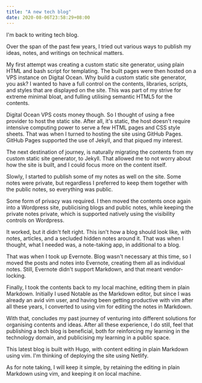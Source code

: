 ```yaml
---
title: "A new tech blog"
date: 2020-08-06T23:58:29+08:00
---
```

I'm back to writing tech blog.

Over the span of the past few years, I tried out various ways to publish my ideas, notes, and writings on technical matters.

My first attempt was creating a custom static site generator, using plain HTML and bash script for templating. The built pages were then hosted on a VPS instance on Digital Ocean. Why build a custom static site generator, you ask? I wanted to have a full control on the contents, libraries, scripts, and styles that are displayed on the site. This was part of my strive for extreme minimal bloat, and fulling utilising semantic HTML5 for the contents.

Digital Ocean VPS costs money though. So I thought of using a free provider to host the static site. After all, it's static, the host doesn't require intensive computing power to serve a few HTML pages and CSS style sheets. That was when I turned to hosting the site using GitHub Pages. GitHub Pages supported the use of Jekyll, and that piqued my interest.

The next destination of journey, is naturally migrating the contents from my custom static site generator, to Jekyll. That allowed me to not worry about how the site is built, and I could focus more on the content itself.

Slowly, I started to publish some of my notes as well on the site. Some notes were private, but regardless I preferred to keep them together with the public notes, so everything was public.

Some form of privacy was required. I then moved the contents once again into a Wordpress site, publicising blogs and public notes, while keeping the private notes private, which is supported natively using the visibility controls on Wordpress.

It worked, but it didn't felt right. This isn't how a blog should look like, with notes, articles, and a secluded hidden notes around it. That was when I thought, what I needed was, a note-taking app, in additional to a blog.

That was when I took up Evernote. Blog wasn't necessary at this time, so I moved the posts and notes into Evernote, creating them all as individual notes. Still, Evernote didn't support Markdown, and that meant vendor-locking.

Finally, I took the contents back to my local machine, editing them in plain Markdown. Initially I used Notable as the Markdown editor, but since I was already an avid vim user, and having been getting productive with vim after all these years, I converted to using vim for editing the notes in Markdown.

With that, concludes my past journey of venturing into different solutions for organising contents and ideas. After all these experience, I do still, feel that publishing a tech blog is beneficial, both for reinforcing my learning in the technology domain, and publicising my learning in a public space.

This latest blog is built with Hugo, with content editing in plain Markdown using vim. I'm thinking of deploying the site using Netlify.

As for note taking, I will keep it simple, by retaining the editing in plain Markdown using vim, and keeping it on local machine.
